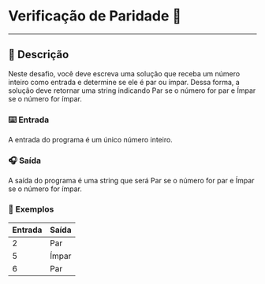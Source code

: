 # Verificação de Paridade :dart:
---

## :memo: Descrição 

Neste desafio, você deve escreva uma solução que receba um número inteiro como entrada e determine se ele é par ou ímpar. Dessa forma, a solução deve retornar uma string indicando Par se o número for par e Ímpar se o número for ímpar.

### ⌨️ Entrada

A entrada do programa é um único número inteiro.

### 🎧 Saída

A saída do programa é uma string que será Par se o número for par e Ímpar se o número for ímpar.

### 📲 Exemplos

| Entrada | Saída |
| ------- | ----- |
| 2       | Par   |
| 5       | Ímpar |
| 6       | Par   |




